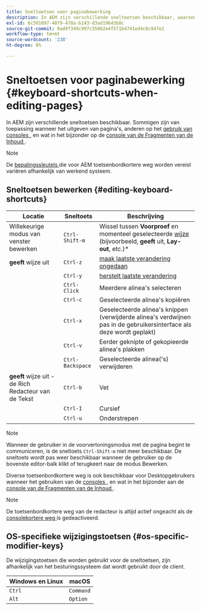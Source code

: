 ```yaml
---
title: Sneltoetsen voor paginabewerking
description: In AEM zijn verschillende sneltoetsen beschikbaar, waaronder enkele voor paginabewerking
exl-id: 6c501897-48f9-478a-b143-d3ad19643b8c
source-git-commit: 0ad9f349c997c35862e4f571b4741ed4c0c947e2
workflow-type: tm+mt
source-wordcount: '238'
ht-degree: 0%

---
```


# Sneltoetsen voor paginabewerking {#keyboard-shortcuts-when-editing-pages}

In AEM zijn verschillende sneltoetsen beschikbaar. Sommigen zijn van toepassing wanneer het uitgeven van pagina&#39;s, anderen op het [ gebruik van consoles ](/help/sites-cloud/authoring/getting-started/keyboard-shortcuts.md), en wat in het bijzonder op de [ console van de Fragmenten van de Inhoud ](/help/sites-cloud/administering/content-fragments/keyboard-shortcuts.md).

>[!NOTE]
>
>De [ bepalingssleutels ](#os-specific-modifier-keys) die voor AEM toetsenbordkortere weg worden vereist variëren afhankelijk van werkend systeem.

## Sneltoetsen bewerken {#editing-keyboard-shortcuts}

| Locatie | Sneltoets | Beschrijving |
|---|---|---|
| Willekeurige modus van venster bewerken | `Ctrl-Shift-m` | Wissel tussen **Voorproef** en momenteel geselecteerde [ wijze ](/help/sites-cloud/authoring/fundamentals/environment-tools.md#page-modes)</a> (bijvoorbeeld, **geeft** uit, **Lay-out**, etc.)* |
| **geeft** wijze uit | `Ctrl-z` | [ maak laatste verandering ongedaan ](/help/sites-cloud/authoring/fundamentals/editing-content.md#undoing-and-redoing-page-edits) |
|  | `Ctrl-y` | [ herstelt laatste verandering ](/help/sites-cloud/authoring/fundamentals/editing-content.md#undoing-and-redoing-page-edits) |
|  | `Ctrl-Click` | Meerdere alinea&#39;s selecteren |
|  | `Ctrl-c` | Geselecteerde alinea&#39;s kopiëren |
|  | `Ctrl-x` | Geselecteerde alinea&#39;s knippen (verwijderde alinea&#39;s verdwijnen pas in de gebruikersinterface als deze wordt geplakt) |
|  | `Ctrl-v` | Eerder geknipte of gekopieerde alinea&#39;s plakken |
|  | `Ctrl-Backspace` | Geselecteerde alinea(&#39;s) verwijderen |
| **geeft** wijze uit - de Rich Redacteur van de Tekst | `Ctrl-b` | Vet |
|  | `Ctrl-I` | Cursief |
|  | `Ctrl-u` | Onderstrepen |

>[!NOTE]
>
>Wanneer de gebruiker in de voorvertoningsmodus met de pagina begint te communiceren, is de sneltoets `Ctrl-Shift-m` niet meer beschikbaar. De sneltoets wordt pas weer beschikbaar wanneer de gebruiker op de bovenste editor-balk klikt of terugkeert naar de modus Bewerken.

Diverse toetsenbordkortere weg is ook beschikbaar voor Desktopgebruikers wanneer het gebruiken van de [ consoles ](/help/sites-cloud/authoring/getting-started/keyboard-shortcuts.md), en wat in het bijzonder aan de [ console van de Fragmenten van de Inhoud ](/help/sites-cloud/administering/content-fragments/keyboard-shortcuts.md).

>[!NOTE]
>
>De toetsenbordkortere weg van de redacteur is altijd actief ongeacht als de [ consolekortere weg ](/help/sites-cloud/authoring/getting-started/keyboard-shortcuts.md#deactivating-keyboard-shortcuts) is gedeactiveerd.

## OS-specifieke wijzigingstoetsen {#os-specific-modifier-keys}

De wijzigingstoetsen die worden gebruikt voor de sneltoetsen, zijn afhankelijk van het besturingssysteem dat wordt gebruikt door de client.

| Windows en Linux | macOS |
|---|---|
| `Ctrl` | `Command` |
| `Alt` | `Option` |
